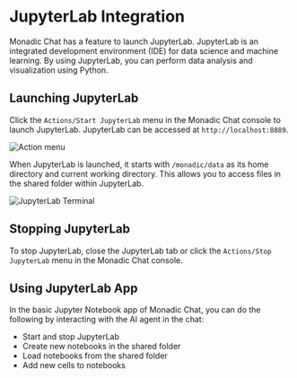 # JupyterLab Integration

Monadic Chat has a feature to launch JupyterLab. JupyterLab is an integrated development environment (IDE) for data science and machine learning. By using JupyterLab, you can perform data analysis and visualization using Python.

## Launching JupyterLab

Click the `Actions/Start JupyterLab` menu in the Monadic Chat console to launch JupyterLab. JupyterLab can be accessed at `http://localhost:8889`.

![Action menu](/assets/images/action-menu.png ':size=150')

When JupyterLab is launched, it starts with `/monadic/data` as its home directory and current working directory. This allows you to access files in the shared folder within JupyterLab.

![JupyterLab Terminal](/assets/images/jupyterlab-terminal.png ':size=600')

## Stopping JupyterLab

To stop JupyterLab, close the JupyterLab tab or click the `Actions/Stop JupyterLab` menu in the Monadic Chat console.

## Using JupyterLab App

In the basic Jupyter Notebook app of Monadic Chat, you can do the following by interacting with the AI agent in the chat:

- Start and stop JupyterLab
- Create new notebooks in the shared folder
- Load notebooks from the shared folder
- Add new cells to notebooks
